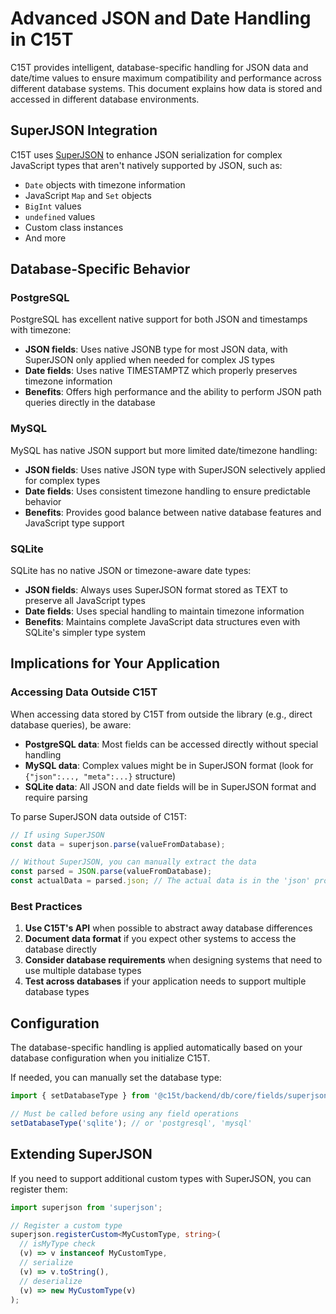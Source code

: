 # Advanced JSON and Date Handling in C15T

C15T provides intelligent, database-specific handling for JSON data and date/time values to ensure maximum compatibility and performance across different database systems. This document explains how data is stored and accessed in different database environments.

## SuperJSON Integration

C15T uses [SuperJSON](https://github.com/blitz-js/superjson) to enhance JSON serialization for complex JavaScript types that aren't natively supported by JSON, such as:

- `Date` objects with timezone information
- JavaScript `Map` and `Set` objects
- `BigInt` values
- `undefined` values
- Custom class instances
- And more

## Database-Specific Behavior

### PostgreSQL

PostgreSQL has excellent native support for both JSON and timestamps with timezone:

- **JSON fields**: Uses native JSONB type for most JSON data, with SuperJSON only applied when needed for complex JS types
- **Date fields**: Uses native TIMESTAMPTZ which properly preserves timezone information
- **Benefits**: Offers high performance and the ability to perform JSON path queries directly in the database

### MySQL

MySQL has native JSON support but more limited date/timezone handling:

- **JSON fields**: Uses native JSON type with SuperJSON selectively applied for complex types
- **Date fields**: Uses consistent timezone handling to ensure predictable behavior
- **Benefits**: Provides good balance between native database features and JavaScript type support

### SQLite

SQLite has no native JSON or timezone-aware date types:

- **JSON fields**: Always uses SuperJSON format stored as TEXT to preserve all JavaScript types
- **Date fields**: Uses special handling to maintain timezone information
- **Benefits**: Maintains complete JavaScript data structures even with SQLite's simpler type system

## Implications for Your Application

### Accessing Data Outside C15T

When accessing data stored by C15T from outside the library (e.g., direct database queries), be aware:

- **PostgreSQL data**: Most fields can be accessed directly without special handling
- **MySQL data**: Complex values might be in SuperJSON format (look for `{"json":..., "meta":...}` structure)
- **SQLite data**: All JSON and date fields will be in SuperJSON format and require parsing

To parse SuperJSON data outside of C15T:

```javascript
// If using SuperJSON
const data = superjson.parse(valueFromDatabase);

// Without SuperJSON, you can manually extract the data
const parsed = JSON.parse(valueFromDatabase);
const actualData = parsed.json; // The actual data is in the 'json' property
```

### Best Practices

1. **Use C15T's API** when possible to abstract away database differences
2. **Document data format** if you expect other systems to access the database directly
3. **Consider database requirements** when designing systems that need to use multiple database types
4. **Test across databases** if your application needs to support multiple database types

## Configuration

The database-specific handling is applied automatically based on your database configuration when you initialize C15T.

If needed, you can manually set the database type:

```typescript
import { setDatabaseType } from '@c15t/backend/db/core/fields/superjson-utils';

// Must be called before using any field operations
setDatabaseType('sqlite'); // or 'postgresql', 'mysql'
```

## Extending SuperJSON

If you need to support additional custom types with SuperJSON, you can register them:

```typescript
import superjson from 'superjson';

// Register a custom type
superjson.registerCustom<MyCustomType, string>(
  // isMyType check
  (v) => v instanceof MyCustomType,
  // serialize
  (v) => v.toString(),
  // deserialize
  (v) => new MyCustomType(v)
);
``` 